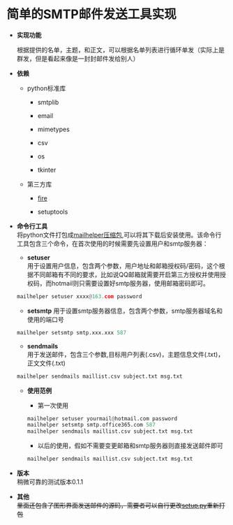 
# 简单的SMTP邮件发送工具实现

* **实现功能**

  根据提供的名单，主题，和正文，可以根据名单列表进行循环单发（实际上是群发，但是看起来像是一封封邮件发给别人）
>
* **依赖**  
  * python标准库

    * smtplib

    * email

    * mimetypes

    * csv

    * os

    * tkinter
  
  * 第三方库

    * [fire](https://github.com/google/python-fire)

    * setuptools
>
* **命令行工具**  
  将python文件打包成[mailhelper压缩包](./src/dist/mailhelper-0.1.1.tar.gz),可以将其下载后安装使用。该命令行工具包含三个命令，在首次使用的时候需要先设置用户和smtp服务器：
  * **setuser**  
  用于设置用户信息，包含两个参数，用户地址和邮箱授权码/密码，这个根据不同邮箱有不同的要求，比如说QQ邮箱就需要开启第三方授权并使用授权码，而hotmail则只需要设置好smtp服务器，使用邮箱密码即可。
  
  ```python
  mailhelper setuser xxxx@163.com password
  ```
  
  * **setsmtp**
  用于设置smtp服务器信息，包含两个参数，smtp服务器域名和使用的端口号

  ```python
  mailhelper setsmtp smtp.xxx.xxx 587
  ```

  * **sendmails**  
  用于发送邮件，包含三个参数,目标用户列表(.csv)，主题信息文件(.txt)，正文文件(.txt)

  ```python
  mailhelper sendmails maillist.csv subject.txt msg.txt
  ```

  * **使用范例**
    * 第一次使用

    ```python
    mailhelper setuser yourmail@hotmail.com password
    mailhelper setsmtp smtp.office365.com 587
    mailhelper sendmails maillist.csv subject.txt msg.txt
    ```

    * 以后的使用，假如不需要变更邮箱和smtp服务器则直接发送邮件即可

    ```python
    mailhelper sendmails maillist.csv subject.txt msg.txt
    ```
>
* **版本**  
  稍微可靠的测试版本0.1.1
>
* **其他**  
  ~~里面还包含了图形界面发送邮件的源码，需要者可以自行更改[setup.py](./src/setup.py)重新打包~~
